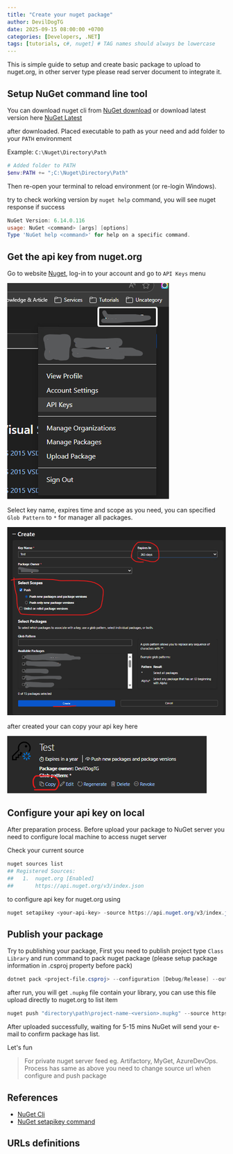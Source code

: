 ```yaml
---
title: "Create your nuget package"
author: DevilDogTG
date: 2025-09-15 08:00:00 +0700
categories: [Developers, .NET]
tags: [tutorials, c#, nuget] # TAG names should always be lowercase
---
```


This is simple guide to setup and create basic package to upload to nuget.org, in other server type please read server document to integrate it.

## Setup NuGet command line tool

You can download nuget cli from [NuGet download] or download latest version here [NuGet Latest]

after downloaded. Placed executable to path as your need and add folder to your `PATH` environment

Example: `C:\Nuget\Directory\Path`

```powershell
# Added folder to PATH
$env:PATH += ";C:\Nuget\Directory\Path"
```

Then re-open your terminal to reload environment (or re-login Windows).

try to check working version by `nuget help` command, you will see nuget response if success

```powershell
NuGet Version: 6.14.0.116
usage: NuGet <command> [args] [options]
Type 'NuGet help <command>' for help on a specific command.
```

## Get the api key from nuget.org

Go to website [Nuget], log-in to your account and go to `API Keys` menu

![API Keys Menu](../assets/contents/2025/create-nuget/nuget-api-keys-menu.png)

Select key name, expires time and scope as you need, you can specified `Glob Pattern` to `*` for manager all packages.

![Create API Key](../assets/contents/2025/create-nuget/nuget-create-api-key.png)

after created your can copy your api key here

![Copy Key](../assets/contents/2025/create-nuget/nuget-key-copy.png)

## Configure your api key on local

After preparation process. Before upload your package to NuGet server you need to configure local machine to access nuget server

Check your current source

```powershell
nuget sources list
## Registered Sources:
##   1.  nuget.org [Enabled]
##       https://api.nuget.org/v3/index.json
```

to configure api key for nuget.org using

```powershell
nuget setapikey <your-api-key> -source https://api.nuget.org/v3/index.json
```

## Publish your package

Try to publishing your package, First you need to publish project type `Class Library` and run command to pack nuget package (please setup package information in .csproj property before pack)

```powershell
dotnet pack <project-file.csproj> --configuration [Debug/Release] --output "directory\path"
```

after run, you will get `.nupkg` file contain your library, you can use this file upload directly to nuget.org to list item

```powershell
nuget push "directory\path\project-name-<version>.nupkg" --source https://api.nuget.org/v3/index.json
```

After uploaded successfully, waiting for 5-15 mins NuGet will send your e-mail to confirm package has list.

Let's fun

> For private nuget server feed eg. Artifactory, MyGet, AzureDevOps. Process has same as above you need to change source url when configure and push package

## References

- [NuGet Cli](https://learn.microsoft.com/en-us/nuget/reference/nuget-exe-cli-reference?tabs=windows)
- [NuGet setapikey command](https://learn.microsoft.com/en-us/nuget/reference/cli-reference/cli-ref-setapikey)

## URLs definitions

[NuGet]: https://www.nuget.org
[NuGet download]: https://www.nuget.org/downloads
[NuGet Latest]: https://dist.nuget.org/win-x86-commandline/latest/nuget.exe
